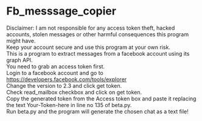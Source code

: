 # Fb_messsage_copier
Disclaimer: I am not responsible for any access token theft, hacked accounts, stolen messages or other harmful consequences this program 
might have. <br/>Keep your account secure and use this program at your own risk.
<br/>This is a program to extract messages from a facebook account using its graph API.
<br/>You need to grab an access token first. 
<br/>Login to a facebook account and go to https://developers.facebook.com/tools/explorer
<br/>Change the version to 2.3 and click get token.
<br/>Check read_mailbox checkbox and click on get token.
<br/>Copy the generated token from the Access token box and paste it replacing the text Your-Token-here in line no 135 of beta.py.
<br/>Run beta.py and the program will generate the chosen chat as a text file!
